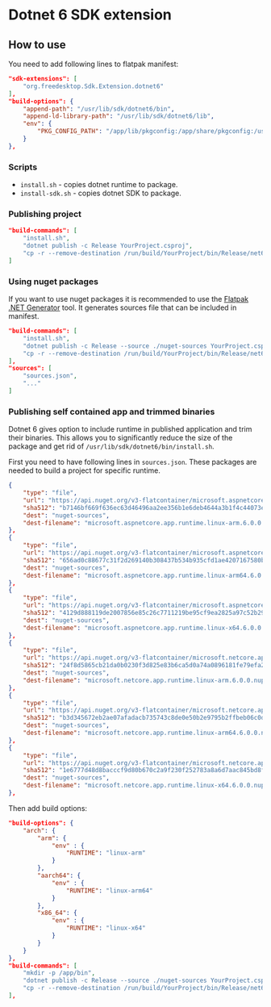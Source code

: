 # Dotnet 6 SDK extension

## How to use
You need to add following lines to flatpak manifest:
```json
"sdk-extensions": [
    "org.freedesktop.Sdk.Extension.dotnet6"
],
"build-options": {
    "append-path": "/usr/lib/sdk/dotnet6/bin",
    "append-ld-library-path": "/usr/lib/sdk/dotnet6/lib",
    "env": {
        "PKG_CONFIG_PATH": "/app/lib/pkgconfig:/app/share/pkgconfig:/usr/lib/pkgconfig:/usr/share/pkgconfig:/usr/lib/sdk/dotnet6/lib/pkgconfig"
    }
},
```

###  Scripts
* `install.sh` - copies dotnet runtime to package.
* `install-sdk.sh` - copies dotnet SDK to package.

### Publishing project

```json
"build-commands": [
    "install.sh",
    "dotnet publish -c Release YourProject.csproj",
    "cp -r --remove-destination /run/build/YourProject/bin/Release/net6.0/publish/ /app/bin/",
]
```

### Using nuget packages
If you want to use nuget packages it is recommended to use the [Flatpak .NET Generator](https://github.com/flatpak/flatpak-builder-tools/tree/master/dotnet) tool. It generates sources file that can be included in manifest.

```json
"build-commands": [
    "install.sh",
    "dotnet publish -c Release --source ./nuget-sources YourProject.csproj",
    "cp -r --remove-destination /run/build/YourProject/bin/Release/net6.0/publish/ /app/bin/"
],
"sources": [
    "sources.json",
    "..."
]
```

### Publishing self contained app and trimmed binaries
Dotnet 6 gives option to include runtime in published application and trim their binaries. This allows you to significantly reduce the size of the package and get rid of `/usr/lib/sdk/dotnet6/bin/install.sh`. 

First you need to have following lines in `sources.json`. These packages are needed to build a project for specific runtime. 

```json
{
    "type": "file",
    "url": "https://api.nuget.org/v3-flatcontainer/microsoft.aspnetcore.app.runtime.linux-arm/6.0.0/microsoft.aspnetcore.app.runtime.linux-arm.6.0.0.nupkg",
    "sha512": "b7146bf669f636ec63d46496aa2ee356b1e6deb4644a3b1f4c44073e0cdb2ad87977cd57b477d3dcfe969ef2e9810ed7e4a0338698668e1f115afbb312de52d7",
    "dest": "nuget-sources",
    "dest-filename": "microsoft.aspnetcore.app.runtime.linux-arm.6.0.0.nupkg"
},
{
    "type": "file",
    "url": "https://api.nuget.org/v3-flatcontainer/microsoft.aspnetcore.app.runtime.linux-arm64/6.0.0/microsoft.aspnetcore.app.runtime.linux-arm64.6.0.0.nupkg",
    "sha512": "656ad0c88677c31f2d269140b308437b534b935cfd1ae4207167580bd61bd0e0cac75139aba0e20954e9b12ef4df6a0c25f2c0c7e5d73d8dedcc315dbf9f165c",
    "dest": "nuget-sources",
    "dest-filename": "microsoft.aspnetcore.app.runtime.linux-arm64.6.0.0.nupkg"
},
{
    "type": "file",
    "url": "https://api.nuget.org/v3-flatcontainer/microsoft.aspnetcore.app.runtime.linux-x64/6.0.0/microsoft.aspnetcore.app.runtime.linux-x64.6.0.0.nupkg",
    "sha512": "4129d888119de2007856e85c26c7711219be95cf9ea2825a97c52b290263b1c8d8b9b539d73140eb1fcfbfaf5de84dbca548fe3d99dd241d5e135000ecf03992",
    "dest": "nuget-sources",
    "dest-filename": "microsoft.aspnetcore.app.runtime.linux-x64.6.0.0.nupkg"
},
{
    "type": "file",
    "url": "https://api.nuget.org/v3-flatcontainer/microsoft.netcore.app.runtime.linux-arm/6.0.0/microsoft.netcore.app.runtime.linux-arm.6.0.0.nupkg",
    "sha512": "24f8d5865cb21da0b0230f3d825e83b6ca5d0a74a0896181fe79efa2da510e28252927d4c846764c78c7ab233eeb12721c605325e8f4ffee62a1343297e1a7a9",
    "dest": "nuget-sources",
    "dest-filename": "microsoft.netcore.app.runtime.linux-arm.6.0.0.nupkg"
},
{
    "type": "file",
    "url": "https://api.nuget.org/v3-flatcontainer/microsoft.netcore.app.runtime.linux-arm64/6.0.0/microsoft.netcore.app.runtime.linux-arm64.6.0.0.nupkg",
    "sha512": "b3d345672eb2ae07afadacb735743c8de0e50b2e9795b2ffbeb06c0da9cd9199fbbc45a2cd0b14c840c015b22b760bb8802a72a4a3845395713a0e9a2f7a633a",
    "dest": "nuget-sources",
    "dest-filename": "microsoft.netcore.app.runtime.linux-arm64.6.0.0.nupkg"
},
{
    "type": "file",
    "url": "https://api.nuget.org/v3-flatcontainer/microsoft.netcore.app.runtime.linux-x64/6.0.0/microsoft.netcore.app.runtime.linux-x64.6.0.0.nupkg",
    "sha512": "1e6777d48d8bacccf9d80b670c2a9f230f252783a8a6d7aac845bd8f2dda6550225973ba87076898ee297354a9defcbe3ccee9444ef7ed6ded66da6dee4ca3f2",
    "dest": "nuget-sources",
    "dest-filename": "microsoft.netcore.app.runtime.linux-x64.6.0.0.nupkg"
},
```

Then add build options:

```json
"build-options": {
    "arch": {
        "arm": {
            "env" : {
                "RUNTIME": "linux-arm"
            }
        },
        "aarch64": {
            "env" : {
                "RUNTIME": "linux-arm64"
            }
        },
        "x86_64": {
            "env" : {
                "RUNTIME": "linux-x64"
            }
        }
    }
},
"build-commands": [
    "mkdir -p /app/bin",
    "dotnet publish -c Release --source ./nuget-sources YourProject.csproj --runtime $RUNTIME --self-contained true",
    "cp -r --remove-destination /run/build/YourProject/bin/Release/net6.0/$RUNTIME/publish/* /app/bin/",
],
```
